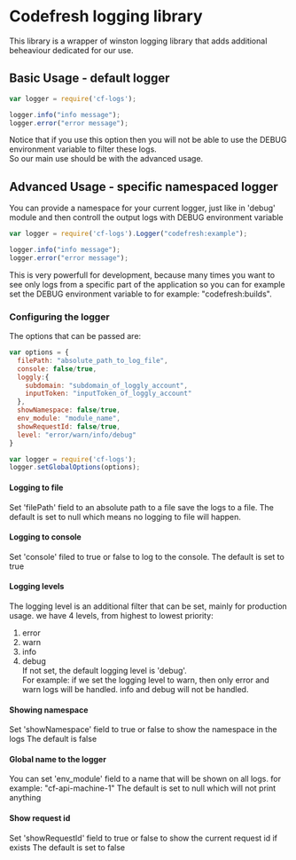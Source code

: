 # Codefresh logging library
This library is a wrapper of winston logging library that adds additional beheaviour dedicated for our use.

## Basic Usage - default logger
```javascript
var logger = require('cf-logs');

logger.info("info message");
logger.error("error message");
```
Notice that if you use this option then you will not be able to use the DEBUG environment variable to filter these logs. <br />
So our main use should be with the advanced usage.

## Advanced Usage - specific namespaced logger
You can provide a namespace for your current logger, just like in 'debug' module and then controll the output logs with DEBUG environment variable <br />
```javascript
var logger = require('cf-logs').Logger("codefresh:example");

logger.info("info message");
logger.error("error message");
```
This is very powerfull for development, because many times you want to see only logs from a specific part of the application so you can for example set the DEBUG environment variable to for example: "codefresh:builds". 
### Configuring the logger
The options that can be passed are:
```javascript
var options = {
  filePath: "absolute_path_to_log_file",
  console: false/true,
  loggly:{
    subdomain: "subdomain_of_loggly_account",
    inputToken: "inputToken_of_loggly_account"
  },
  showNamespace: false/true,
  env_module: "module_name",
  showRequestId: false/true,
  level: "error/warn/info/debug"
}

var logger = require('cf-logs');
logger.setGlobalOptions(options);
```
#### Logging to file
Set 'filePath' field to an absolute path to a file save the logs to a file.
The default is set to null which means no logging to file will happen.
#### Logging to console
Set 'console' filed to true or false to log to the console.
The default is set to true
#### Logging levels
The logging level is an additional filter that can be set, mainly for production usage.
we have 4 levels, from highest to lowest priority:<br />
1. error <br />
2. warn <br />
3. info <br />
4. debug <br />
If not set, the default logging level is 'debug'. <br />
For example: if we set the logging level to warn, then only error and warn logs will be handled. info and debug will not be handled.
#### Showing namespace
Set 'showNamespace' field to true or false to show the namespace in the logs
The default is false
#### Global name to the logger
You can set 'env_module' field to a name that will be shown on all logs. for example: "cf-api-machine-1"
The default is set to null which will not print anything
#### Show request id 
Set 'showRequestId' field to true or false to show the current request id if exists
The default is set to false



